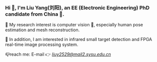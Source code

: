 ### Hi 👋, I'm Liu Yang(刘阳), an EE (Electronic Engineering) PhD candidate from China 🐼.
 🧐 My research interest is computer vision 🏁, especially human pose estimation and mesh reconstruction.
 
 🌱 In addition, I am interested in infrared small target detection and FPGA real-time image processing system.

 📪reach me: 
 E-mail 👉 *liuy2529@mail2.sysu.edu.cn*


<!--
**liuyang9609/liuyang9609** is a ✨ _special_ ✨ repository because its `README.md` (this file) appears on your GitHub profile.

Here are some ideas to get you started:

- 🔭 I’m currently working on ...
- 🌱 I’m currently learning ...
- 👯 I’m looking to collaborate on ...
- 🤔 I’m looking for help with ...
- 💬 Ask me about ...
- 📫 How to reach me: ...
- 😄 Pronouns: ...
- ⚡ Fun fact: ...
-->
